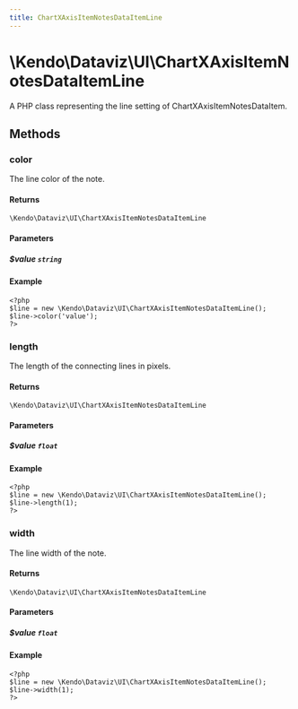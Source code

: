 ```yaml
---
title: ChartXAxisItemNotesDataItemLine
---
```


# \Kendo\Dataviz\UI\ChartXAxisItemNotesDataItemLine

A PHP class representing the line setting of ChartXAxisItemNotesDataItem.


## Methods

### color
The line color of the note.

#### Returns
`\Kendo\Dataviz\UI\ChartXAxisItemNotesDataItemLine`

#### Parameters

##### $value `string`



#### Example 
    <?php
    $line = new \Kendo\Dataviz\UI\ChartXAxisItemNotesDataItemLine();
    $line->color('value');
    ?>

### length
The length of the connecting lines in pixels.

#### Returns
`\Kendo\Dataviz\UI\ChartXAxisItemNotesDataItemLine`

#### Parameters

##### $value `float`



#### Example 
    <?php
    $line = new \Kendo\Dataviz\UI\ChartXAxisItemNotesDataItemLine();
    $line->length(1);
    ?>

### width
The line width of the note.

#### Returns
`\Kendo\Dataviz\UI\ChartXAxisItemNotesDataItemLine`

#### Parameters

##### $value `float`



#### Example 
    <?php
    $line = new \Kendo\Dataviz\UI\ChartXAxisItemNotesDataItemLine();
    $line->width(1);
    ?>

